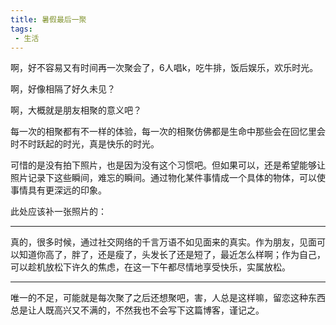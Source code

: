 ```yaml
---
title: 暑假最后一聚
tags:
 - 生活
---
```


啊，好不容易又有时间再一次聚会了，6人唱k，吃牛排，饭后娱乐，欢乐时光。

啊，好像相隔了好久未见？

啊，大概就是朋友相聚的意义吧？

每一次的相聚都有不一样的体验，每一次的相聚仿佛都是生命中那些会在回忆里会时不时跃起的时光，真是快乐的时光。

可惜的是没有拍下照片，也是因为没有这个习惯吧。但如果可以，还是希望能够让照片记录下这些瞬间，难忘的瞬间。通过物化某件事情成一个具体的物体，可以使事情具有更深远的印象。

此处应该补一张照片的：

-----

真的，很多时候，通过社交网络的千言万语不如见面来的真实。作为朋友，见面可以知道你高了，胖了，还是瘦了，头发长了还是短了，最近怎么样啊；作为自己，可以趁机放松下许久的焦虑，在这一下午都尽情地享受快乐，实属放松。

--------

唯一的不足，可能就是每次聚了之后还想聚吧，害，人总是这样嘛，留恋这种东西总是让人既高兴又不满的，不然我也不会写下这篇博客，谨记之。